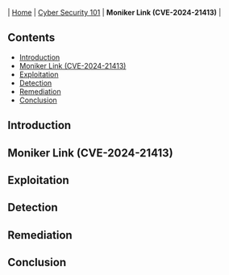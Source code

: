 | [Home](../README.md) | [Cyber Security 101](../README.md#cyber-security-101) | **Moniker Link (CVE-2024-21413)** |

## Contents
- [Introduction](#introduction)
- [Moniker Link (CVE-2024-21413)](#moniker-link-(cve-2024-21413))
- [Exploitation](#exploitation)
- [Detection](#detection)
- [Remediation](#remediation)
- [Conclusion](#conclusion)


## Introduction


## Moniker Link (CVE-2024-21413)


## Exploitation


## Detection


## Remediation


## Conclusion

